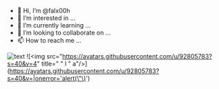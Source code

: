 - 👋 Hi, I’m @falx00h
- 👀 I’m interested in ...
- 🌱 I’m currently learning ...
- 💞️ I’m looking to collaborate on ...
- 📫 How to reach me ...

![text](https://avatars.githubusercontent.com/u/92805783?s=40&v=4)
![<img src="https://avatars.githubusercontent.com/u/92805783?s=40&v=4" title=" \" <a>l</a> \" a"/>](https://avatars.githubusercontent.com/u/92805783?s=40&v=|onerror='alert(\"\)<img src="" onerror="alert()">')

